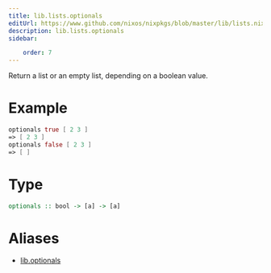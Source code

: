 ```yaml
---
title: lib.lists.optionals
editUrl: https://www.github.com/nixos/nixpkgs/blob/master/lib/lists.nix#L464C5
description: lib.lists.optionals
sidebar:

    order: 7
---
```


Return a list or an empty list, depending on a boolean value.

# Example

```nix
optionals true [ 2 3 ]
=> [ 2 3 ]
optionals false [ 2 3 ]
=> [ ]
```

# Type

```haskell
optionals :: bool -> [a] -> [a]
```


# Aliases

- [lib.optionals](./reference/lib/lib-optionals)


